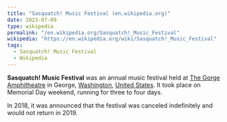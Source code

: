 ```yaml
---
title: "Sasquatch! Music Festival (en.wikipedia.org)"
date: 2023-07-09
type: wikipedia
permalink: "/en.wikipedia.org/Sasquatch!_Music_Festival"
wikipedia: "https://en.wikipedia.org/wiki/Sasquatch!_Music_Festival"
tags:
  - Sasquatch! Music Festival
  - Wikipedia
---
```

**Sasquatch! Music Festival** was an annual music festival held at [The Gorge Amphitheatre](/en.wikipedia.org/wiki/The_Gorge_Amphitheatre) in George, [Washington](/en.wikipedia.org/wiki/Washington_(state)), [United States](/en.wikipedia.org/wiki/United_States). It took place on Memorial Day weekend, running for three to four days.

In 2018, it was announced that the festival was canceled indefinitely and would not return in 2019.